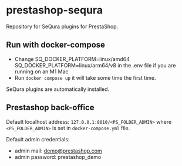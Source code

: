 # prestashop-sequra

Repository for SeQura plugins for PrestaShop.

## Run with docker-compose

- Change SQ_DOCKER_PLATFORM=linux/amd64 SQ_DOCKER_PLATFORM=linux/arm64/v8 in the .env file if you are running on an M1 Mac
- Run `docker compose up` it will take some time the first time.

SeQura plugins are automatically installed.

## Prestashop back-office

Default localhost address: `127.0.0.1:8010/<PS_FOLDER_ADMIN>` where `<PS_FOLDER_ADMIN>` is set in `docker-compose.yml` file.

Default admin credentials:

- admin mail: demo@prestashop.com
- admin password: prestashop_demo

